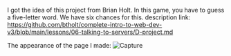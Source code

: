 I got the idea of this project from Brian Holt. In this game, you have to guess a five-letter word. We have six chances for this.
description link: https://github.com/btholt/complete-intro-to-web-dev-v3/blob/main/lessons/06-talking-to-servers/D-project.md

The appearance of the page I made:
![Capture](https://github.com/nargesghan/Word-guessing-game/assets/72782438/418cf171-b535-45d1-8940-8038a900e21b)
